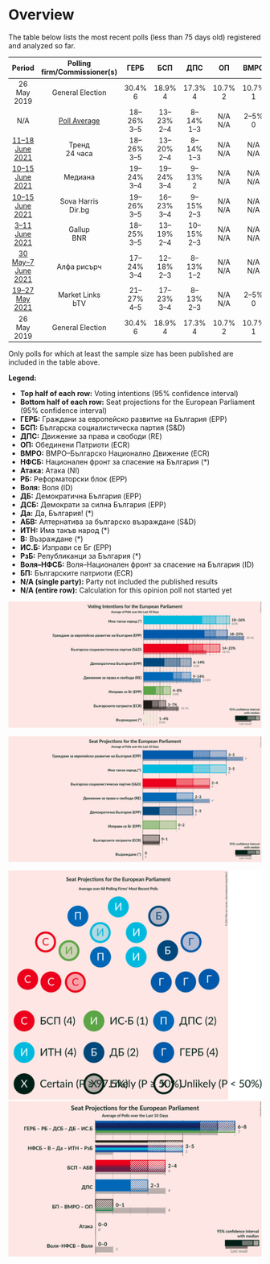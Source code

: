 # Overview

The table below lists the most recent polls (less than 75 days old) registered and analyzed so far.

| Period     | Polling firm/Commissioner(s) | ГЕРБ | БСП | ДПС | ОП | ВМРО | НФСБ | Атака | РБ | Воля | ДБ | ДСБ | Да | АБВ | ИТН | В | ИС.Б | РзБ | Воля–НФСБ | БП |
|:----------:|:----------------------------:|:--:|:--:|:--:|:--:|:--:|:--:|:--:|:--:|:--:|:--:|:--:|:--:|:--:|:--:|:--:|:--:|:--:|:--:|:--:|
| 26 May 2019 | General Election | 30.4% <br> 6 | 18.9% <br> 4 | 17.3% <br> 4 | 10.7% <br> 2 | 10.7% <br> 1 | 10.7% <br> 1 | 10.7% <br> 0 | 6.4% <br> 1 | 0.0% <br> 0 | 0.0% <br> 0 | 0.0% <br> 0 | 0.0% <br> 0 | 0.0% <br> 0 | 0.0% <br> 0 | 0.0% <br> 0 | 0.0% <br> 0 | 0.0% <br> 0 | 10.7% <br> 1 | 10.7% <br> 1 |
| N/A | [Poll Average](average.html) | 18–26% <br> 3–5 | 13–23% <br> 2–4 | 8–14% <br> 1–3 | N/A <br> N/A | 2–5% <br> 0 | N/A <br> N/A | N/A <br> N/A | N/A <br> N/A | N/A <br> N/A | 6–15% <br> 1–3 | N/A <br> N/A | N/A <br> N/A | N/A <br> N/A | 16–26% <br> 3–5 | 1–4% <br> 0 | 4–8% <br> 0–2 | N/A <br> N/A | 1–2% <br> 0 | 2–7% <br> 0–1 |
| [11–18 June 2021](2021-06-18-Тренд.html) | Тренд <br> 24 часа | 18–26% <br> 3–5 | 13–20% <br> 2–4 | 8–14% <br> 1–3 | N/A <br> N/A | N/A <br> N/A | N/A <br> N/A | N/A <br> N/A | N/A <br> N/A | N/A <br> N/A | 9–14% <br> 2–3 | N/A <br> N/A | N/A <br> N/A | N/A <br> N/A | 17–24% <br> 3–4 | 1–4% <br> 0 | 3–7% <br> 0–1 | N/A <br> N/A | N/A <br> N/A | 3–6% <br> 0–1 |
| [10–15 June 2021](2021-06-15-Медиана.html) | Медиана | 19–24% <br> 3–4 | 19–24% <br> 3–4 | 9–13% <br> 2 | N/A <br> N/A | N/A <br> N/A | N/A <br> N/A | N/A <br> N/A | N/A <br> N/A | N/A <br> N/A | 6–9% <br> 1–2 | N/A <br> N/A | N/A <br> N/A | N/A <br> N/A | 21–27% <br> 4–5 | 1–2% <br> 0 | 6–9% <br> 1–2 | N/A <br> N/A | N/A <br> N/A | 4–7% <br> 0–1 |
| [10–15 June 2021](2021-06-15-SovaHarris.html) | Sova Harris <br> Dir.bg | 19–26% <br> 3–5 | 16–23% <br> 3–4 | 9–15% <br> 2–3 | N/A <br> N/A | N/A <br> N/A | N/A <br> N/A | N/A <br> N/A | N/A <br> N/A | N/A <br> N/A | 9–14% <br> 1–3 | N/A <br> N/A | N/A <br> N/A | N/A <br> N/A | 18–26% <br> 3–5 | N/A <br> N/A | 4–8% <br> 0–1 | N/A <br> N/A | N/A <br> N/A | 3–7% <br> 0–1 |
| [3–11 June 2021](2021-06-11-Gallup.html) | Gallup <br> BNR | 18–25% <br> 3–5 | 13–19% <br> 2–4 | 10–15% <br> 2–3 | N/A <br> N/A | N/A <br> N/A | N/A <br> N/A | N/A <br> N/A | N/A <br> N/A | N/A <br> N/A | 10–15% <br> 2–3 | N/A <br> N/A | N/A <br> N/A | N/A <br> N/A | 18–25% <br> 3–5 | 2–4% <br> 0 | 4–8% <br> 0–2 | N/A <br> N/A | N/A <br> N/A | 2–5% <br> 0–1 |
| [30 May–7 June 2021](2021-06-07-Алфарисърч.html) | Алфа рисърч | 17–24% <br> 3–4 | 12–18% <br> 2–3 | 8–13% <br> 1–2 | N/A <br> N/A | N/A <br> N/A | N/A <br> N/A | N/A <br> N/A | N/A <br> N/A | N/A <br> N/A | 9–15% <br> 2–3 | N/A <br> N/A | N/A <br> N/A | N/A <br> N/A | 15–22% <br> 3–4 | 2–5% <br> 0 | 4–7% <br> 0–1 | N/A <br> N/A | N/A <br> N/A | 2–5% <br> 0–1 |
| [19–27 May 2021](2021-05-27-MarketLinks.html) | Market Links <br> bTV | 21–27% <br> 4–5 | 17–23% <br> 3–4 | 8–13% <br> 2–3 | N/A <br> N/A | 2–5% <br> 0 | N/A <br> N/A | N/A <br> N/A | N/A <br> N/A | N/A <br> N/A | 11–16% <br> 2–3 | N/A <br> N/A | N/A <br> N/A | N/A <br> N/A | 17–23% <br> 3–4 | 1–3% <br> 0 | 3–7% <br> 0–1 | N/A <br> N/A | 1–3% <br> 0 | N/A <br> N/A |
| 26 May 2019 | General Election | 30.4% <br> 6 | 18.9% <br> 4 | 17.3% <br> 4 | 10.7% <br> 2 | 10.7% <br> 1 | 10.7% <br> 1 | 10.7% <br> 0 | 6.4% <br> 1 | 0.0% <br> 0 | 0.0% <br> 0 | 0.0% <br> 0 | 0.0% <br> 0 | 0.0% <br> 0 | 0.0% <br> 0 | 0.0% <br> 0 | 0.0% <br> 0 | 0.0% <br> 0 | 10.7% <br> 1 | 10.7% <br> 1 |

Only polls for which at least the sample size has been published are included in the table above.

**Legend:**
+ **Top half of each row:** Voting intentions (95% confidence interval)
+ **Bottom half of each row:** Seat projections for the European Parliament (95% confidence interval)
+ **ГЕРБ:** Граждани за европейско развитие на България (EPP)
+ **БСП:** Българска социалистическа партия (S&D)
+ **ДПС:** Движение за права и свободи (RE)
+ **ОП:** Обединени Патриоти (ECR)
+ **ВМРО:** ВМРО–Българско Национално Движение (ECR)
+ **НФСБ:** Национален фронт за спасение на България (*)
+ **Атака:** Атака (NI)
+ **РБ:** Реформаторски блок (EPP)
+ **Воля:** Воля (ID)
+ **ДБ:** Демократична България (EPP)
+ **ДСБ:** Демократи за силна България (EPP)
+ **Да:** Да, България! (*)
+ **АБВ:** Алтернатива за българско възраждане (S&D)
+ **ИТН:** Има такъв народ (*)
+ **В:** Възраждане (*)
+ **ИС.Б:** Изправи се Бг (EPP)
+ **РзБ:** Републиканци за България (*)
+ **Воля–НФСБ:** Воля–Национален фронт за спасение на България (ID)
+ **БП:** Българските патриоти (ECR)
+ **N/A (single party):** Party not included the published results
+ **N/A (entire row):** Calculation for this opinion poll not started yet


![Graph with voting intentions not yet produced](average.png "Voting Intentions")

![Graph with seats not yet produced](average-seats.png "Seats")

![Graph with seating plan not yet produced](average-seating-plan.png "Seating Plan")
![Graph with coalitions seats not yet produced](average-coalitions-seats.png "Coalitions Seats")

